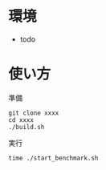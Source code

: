 # 環境

- todo

# 使い方

準備

```
git clone xxxx
cd xxxx
./build.sh
```

実行

```
time ./start_benchmark.sh
```